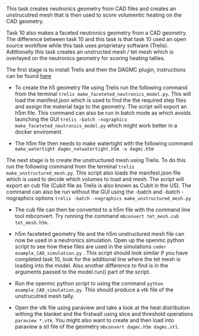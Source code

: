 
This task creates neutronics geometry from CAD files and creates an unstrucutred mesh that is then used to score volumentic heating on the CAD geometry.

Task 10 also makes a faceted neutronics geometry from a CAD geometry. The difference between task 10 and this task is that task 10 used an open source workflow while this task uses proprietary software (Trelis). Adittionally this task creates an unstructed mesh / tet mesh which is overlayed on the neutronics geometry for scoring heating tallies.

The first stage is to install Trelis and then the DAGMC plugin, instructions can be found [here](https://svalinn.github.io/DAGMC/install/plugin.html)

- To create the h5 geometry file using Trelis run the following command from the terminal ```trelis make_faceteted_neutronics_model.py```. This will load the manifest.json which is used to find the the required step files and assign the material tags to the geometry. The script will export an h5m file. This command can also be run in batch mode as which avoids launching the GUI  ```trelis -batch -nographics make_faceteted_neutronics_model.py``` which might work better in a docker enviroment.

- The h5m file then needs to make watertight with the following command ```make_watertight dagmc_notwatertight.h5m -o dagmc.h5m```

The next stage is to create the unstructured mesh using Trelis. To do this run the following command from the terminal ```trelis make_unstructured_mesh.py```. This script also loads the manifest.json file which is used to decide which volumes to load and mesh. The script will export an cub file (Cubit file as Trelis is also known as Cubit in the US). The command can also be run without the GUI using the -batch and -batch -nographics options ```trelis -batch -nographics make_unstructured_mesh.py```

- The cub file can then be converted to a h5m file with the command line tool mbconvert. Try running the command ```mbconvert tet_mesh.cub tet_mesh.h5m```.

- h5m faceteted geometry file and the h5m unstructured mesh file can now be used in a neutronics simulation. Open up the openmc python script to see how these files are used in the simulations ```coder example_CAD_simulation.py``` . This script should look similar if you have completed task 10, look for the additional line where the tet mesh is loading into the model. Also another difference to find is in the arguments passed to the model.run() part of the script.

- Run the openmc python script to using the command ```python example_CAD_simulation.py```. This should produce a vtk file of the unstrucutred mesh tally.

- Open the vtk file using paraview and take a look at the heat distribution withing the blanket and the firstwall using slice and threshold operations ```paraview *.vtk```. You might also want to create and then load into paraview a stl file of the geometry ```mbconvert dagmc.h5m dagmc.stl```.
